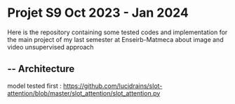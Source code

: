 # Projet S9  Oct 2023 - Jan 2024
Here is the repository containing some tested codes and implementation for the main project of my last semester at Enseirb-Matmeca about image and video unsupervised approach 

--
Architecture
---

model tested first : https://github.com/lucidrains/slot-attention/blob/master/slot_attention/slot_attention.py 
